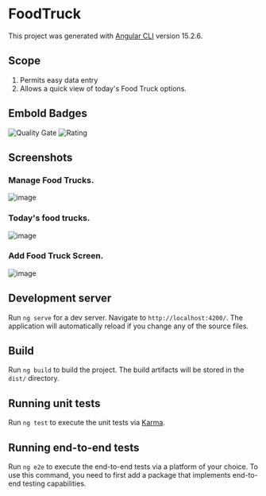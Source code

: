 # FoodTruck

This project was generated with [Angular CLI](https://github.com/angular/angular-cli) version 15.2.6.

## Scope
1. Permits easy data entry
2. Allows a quick view of today's Food Truck options.

## Embold Badges
![Quality Gate](https://app.embold.io/api/badges?repositoryUid=01c849e1c43b4c57e1e141a744c00797&type=qualityGate)
![Rating](https://app.embold.io/api/badges?repositoryUid=01c849e1c43b4c57e1e141a744c00797&type=rating)

## Screenshots

### Manage Food Trucks.
![image](https://github-production-user-asset-6210df.s3.amazonaws.com/10547276/246673720-661f2fa1-68cf-4772-be1c-2cc9573d266d.png)

### Today's food trucks.
![image](https://github-production-user-asset-6210df.s3.amazonaws.com/10547276/246673723-28ef9abd-0f7b-4b21-a7d9-4c7fdc4eb355.png)

### Add Food Truck Screen.
![image](https://github-production-user-asset-6210df.s3.amazonaws.com/10547276/246673718-4be41739-f800-4d24-9529-94fe762955bc.png)


## Development server

Run `ng serve` for a dev server. Navigate to `http://localhost:4200/`. The application will automatically reload if you change any of the source files.

## Build

Run `ng build` to build the project. The build artifacts will be stored in the `dist/` directory.

## Running unit tests

Run `ng test` to execute the unit tests via [Karma](https://karma-runner.github.io).

## Running end-to-end tests

Run `ng e2e` to execute the end-to-end tests via a platform of your choice. To use this command, you need to first add a package that implements end-to-end testing capabilities.
